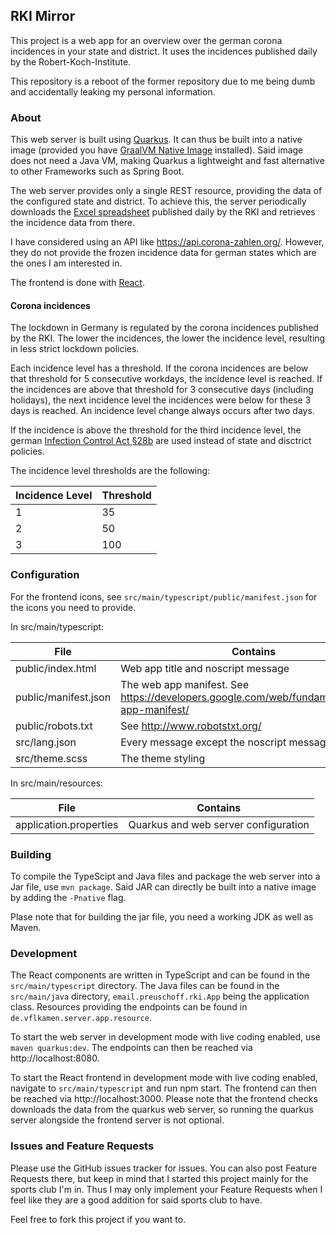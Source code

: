 ## RKI Mirror

This project is a web app for an overview over the german corona incidences in
your state and district. It uses the incidences published daily by the
Robert-Koch-Institute.

This repository is a reboot of the former repository due to me being dumb and
accidentally leaking my personal information.

### About

This web server is built using [Quarkus](https://quarkus.io/). It can thus be
built into a native image (provided you have [GraalVM Native Image](https://www.graalvm.org/reference-manual/native-image/)
installed). Said image does not need a Java VM, making Quarkus a lightweight and
fast alternative to other Frameworks such as Spring Boot.

The web server provides only a single REST resource, providing the data of the
configured state and district. To achieve this, the server periodically
downloads the [Excel spreadsheet](https://www.rki.de/DE/Content/InfAZ/N/Neuartiges_Coronavirus/Daten/Fallzahlen_Kum_Tab.xlsx)
published daily by the RKI and retrieves the incidence data from there.

I have considered using an API like https://api.corona-zahlen.org/. However,
they do not provide the frozen incidence data for german states which are the
ones I am interested in.

The frontend is done with [React](https://reactjs.org/).

#### Corona incidences

The lockdown in Germany is regulated by the corona incidences published by the
RKI. The lower the incidences, the lower the incidence level, resulting in less
strict lockdown policies.

Each incidence level has a threshold. If the corona incidences are below that
threshold for 5 consecutive workdays, the incidence level is reached. If the
incidences are above that threshold for 3 consecutive days (including holidays),
the next incidence level the incidences were below for these 3 days is reached.
An incidence level change always occurs after two days.

If the incidence is above the threshold for the third incidence level, the
german [Infection Control Act §28b](https://www.gesetze-im-internet.de/ifsg/__28b.html)
are used instead of state and disctrict policies.

The incidence level thresholds are the following:

| Incidence Level | Threshold |
| --- | --- |
| 1 | 35 |
| 2 | 50 |
| 3 | 100 |

### Configuration

For the frontend icons, see `src/main/typescript/public/manifest.json` for the
icons you need to provide.

In src/main/typescript:

| File | Contains |
| --- | --- |
| public/index.html | Web app title and noscript message |
| public/manifest.json | The web app manifest. See https://developers.google.com/web/fundamentals/web-app-manifest/ |
| public/robots.txt | See http://www.robotstxt.org/ |
| src/lang.json | Every message except the noscript message |
| src/theme.scss | The theme styling |

In src/main/resources:

| File | Contains |
| --- | --- |
| application.properties | Quarkus and web server configuration |

### Building

To compile the TypeScipt and Java files and package the web server into a Jar
file, use `mvn package`. Said JAR can directly be built into a native image by
adding the `-Pnative` flag.

Plase note that for building the jar file, you need a working JDK as well as
Maven.

### Development

The React components are written in TypeScript and can be found in the
`src/main/typescript` directory. The Java files can be found in the
`src/main/java` directory, `email.preuschoff.rki.App` being the application
class. Resources providing the endpoints can be found in
`de.vflkamen.server.app.resource`.

To start the web server in development mode with live coding enabled, use
`maven quarkus:dev`. The endpoints can then be reached via
http://localhost:8080.

To start the React frontend in development mode with live
coding enabled, navigate to `src/main/typescript` and run npm start. The
frontend can then be reached via http://localhost:3000. Please note that the
frontend checks downloads the data from the quarkus web server, so running the
quarkus server alongside the frontend server is not optional.

### Issues and Feature Requests

Please use the GitHub issues tracker for issues. You can also post Feature
Requests there, but keep in mind that I started this project mainly for the
sports club I'm in. Thus I may only implement your Feature Requests when I feel
like they are a good addition for said sports club to have.

Feel free to fork this project if you want to.
